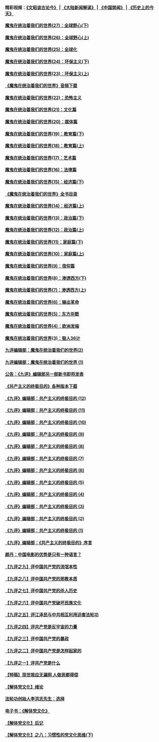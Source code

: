 #### 精彩视频：[《文昭谈古论今》](https://github.com/gfw-breaker/wenzhao/blob/master/README.md?t=12240931) | [《大陆新闻解读》](https://github.com/gfw-breaker/ntdtv-comedy/blob/master/README.md?t=12240931) | [《中国禁闻》](https://github.com/gfw-breaker/ntdtv-news/blob/master/README.md?t=12240931) | [《历史上的今天》](https://github.com/gfw-breaker/today-in-history/blob/master/README.md?t=12240931) 

#### [魔鬼在统治着我们的世界(27)：全球野心(下)](../pages/nsc422/n10928319.md?t=12240931) 

#### [魔鬼在统治着我们的世界(26)：全球野心(上)](../pages/nsc422/n10900318.md?t=12240931) 

#### [魔鬼在统治着我们的世界(25)：全球化](../pages/nsc422/n10788205.md?t=12240931) 

#### [魔鬼在统治着我们的世界(24)：环保主义(下)](../pages/nsc422/n10695307.md?t=12240931) 

#### [魔鬼在统治着我们的世界(23)：环保主义(上)](../pages/nsc422/n10688613.md?t=12240931) 

#### [《魔鬼在统治着我们的世界》音频下载](../pages/nsc422/n10635553.md?t=12240931) 

#### [魔鬼在统治着我们的世界(22)：恐怖主义](../pages/nsc422/n10614727.md?t=12240931) 

#### [魔鬼在统治着我们的世界(21)：文化篇](../pages/nsc422/n10597706.md?t=12240931) 

#### [魔鬼在统治着我们的世界(20)：媒体篇](../pages/nsc422/n10586579.md?t=12240931) 

#### [魔鬼在统治着我们的世界(19)：教育篇(下)](../pages/nsc422/n10564808.md?t=12240931) 

#### [魔鬼在统治着我们的世界(18)：教育篇(上)](../pages/nsc422/n10526970.md?t=12240931) 

#### [魔鬼在统治着我们的世界(17)：艺术篇](../pages/nsc422/n10499093.md?t=12240931) 

#### [魔鬼在统治着我们的世界(16)：法律篇](../pages/nsc422/n10485969.md?t=12240931) 

#### [魔鬼在统治着我们的世界(15)：经济篇(下)](../pages/nsc422/n10469975.md?t=12240931) 

#### [《魔鬼在统治着我们的世界》全书目录](../pages/nsc422/n10464261.md?t=12240931) 

#### [魔鬼在统治着我们的世界(14)：经济篇(上)](../pages/nsc422/n10457370.md?t=12240931) 

#### [魔鬼在统治着我们的世界(13)：政治篇(下)](../pages/nsc422/n10448270.md?t=12240931) 

#### [魔鬼在统治着我们的世界(12)：政治篇(上)](../pages/nsc422/n10444576.md?t=12240931) 

#### [魔鬼在统治着我们的世界(11)：家庭篇(下)](../pages/nsc422/n10440961.md?t=12240931) 

#### [魔鬼在统治着我们的世界(10)：家庭篇(上)](../pages/nsc422/n10435448.md?t=12240931) 

#### [魔鬼在统治着我们的世界(9)：信仰篇](../pages/nsc422/n10432159.md?t=12240931) 

#### [魔鬼在统治着我们的世界(8)：渗透西方(下)](../pages/nsc422/n10429603.md?t=12240931) 

#### [魔鬼在统治着我们的世界(7)：渗透西方(上)](../pages/nsc422/n10426013.md?t=12240931) 

#### [魔鬼在统治着我们的世界(6)：输出革命](../pages/nsc422/n10421536.md?t=12240931) 

#### [魔鬼在统治着我们的世界(5)：东方杀戮](../pages/nsc422/n10417707.md?t=12240931) 

#### [魔鬼在统治着我们的世界(4)：欧洲发端](../pages/nsc422/n10414890.md?t=12240931) 

#### [魔鬼在统治着我们的世界(3)：毁人36计](../pages/nsc422/n10411583.md?t=12240931) 

#### [九评编辑部：魔鬼在统治着我们的世界(2)](../pages/nsc422/n10410036.md?t=12240931) 

#### [九评编辑部：魔鬼在统治着我们的世界 (1)](../pages/nsc422/n10406825.md?t=12240931) 

#### [公告：《九评》编辑部另一部新书即将发表](../pages/nsc422/n10405104.md?t=12240931) 

#### [《共产主义的终极目的》各种版本下载](../pages/nsc422/n10022138.md?t=12240931) 

#### [《九评》编辑部：共产主义的终极目的 (12)](../pages/nsc422/n9933272.md?t=12240931) 

#### [《九评》编辑部：共产主义的终极目的 (11)](../pages/nsc422/n9924973.md?t=12240931) 

#### [《九评》编辑部：共产主义的终极目的 (10)](../pages/nsc422/n9920883.md?t=12240931) 

#### [《九评》编辑部：共产主义的终极目的 (9)](../pages/nsc422/n9916363.md?t=12240931) 

#### [《九评》编辑部：共产主义的终极目的 (8)](../pages/nsc422/n9912488.md?t=12240931) 

#### [《九评》编辑部：共产主义的终极目的 (7)](../pages/nsc422/n9901176.md?t=12240931) 

#### [《九评》编辑部：共产主义的终极目的 (6)](../pages/nsc422/n9899359.md?t=12240931) 

#### [《九评》编辑部：共产主义的终极目的 (5)](../pages/nsc422/n9893174.md?t=12240931) 

#### [《九评》编辑部：共产主义的终极目的 (4)](../pages/nsc422/n9891246.md?t=12240931) 

#### [《九评》编辑部：共产主义的终极目的 (3)](../pages/nsc422/n9879879.md?t=12240931) 

#### [《九评》编辑部：共产主义的终极目的 (2)](../pages/nsc422/n9876205.md?t=12240931) 

#### [《九评》编辑部：共产主义的终极目的 (1)](../pages/nsc422/n9865857.md?t=12240931) 

#### [《九评》编辑部：《共产主义的终极目的》序言](../pages/nsc422/n9862666.md?t=12240931) 

#### [颜丹：中国电影的优势是只有一种语言？](../pages/nsc422/n9583062.md?t=12240931) 

#### [【九评之九】评中国共产党的流氓本性](../pages/nsc422/n737542.md?t=12240931) 

#### [【九评之八】评中国共产党的邪教本质](../pages/nsc422/n735942.md?t=12240931) 

#### [【九评之七】评中国共产党的杀人历史](../pages/nsc422/n733806.md?t=12240931) 

#### [【九评之六】评中国共产党破坏民族文化](../pages/nsc422/n731667.md?t=12240931) 

#### [【九评之五】评江泽民与中共相互利用迫害法轮功](../pages/nsc422/n730058.md?t=12240931) 

#### [【九评之四】评共产党是反宇宙的力量](../pages/nsc422/n727814.md?t=12240931) 

#### [【九评之三】评中国共产党的暴政](../pages/nsc422/n725597.md?t=12240931) 

#### [【九评之二】评中国共产党是怎样起家的](../pages/nsc422/n723946.md?t=12240931) 

#### [【九评之一】评共产党是什么](../pages/nsc422/n722529.md?t=12240931) 

#### [【特稿】现世报应无漏网 人做恶都得偿](../pages/nsc422/n4215167.md?t=12240931) 

#### [【解体党文化】绪论](../pages/nsc422/n1449356.md?t=12240931) 

#### [法轮功创始人李洪志先生：选择](../pages/nsc422/n3580738.md?t=12240931) 

#### [电子书：《解体党文化》](../pages/nsc422/n1573484.md?t=12240931) 

#### [【解体党文化】后记](../pages/nsc422/n1531999.md?t=12240931) 

#### [【解体党文化】之八：习惯性的党文化思维(下)](../pages/nsc422/n1526477.md?t=12240931) 

